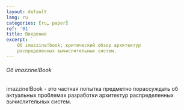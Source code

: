 ```yaml
---
layout: default
lang: ru
categories: [ru, paper]
ref: '01'
title: Введение
excerpt: `
    Об imazzine!book; критический обзор архитектур
    распределенных вычислительных систем.
---
```


###### Об imazzine!Book

imazzine!Book - это частная попытка предметно порассуждать об
актуальных проблемах разработки архитектур распределенных
вычислительных систем.